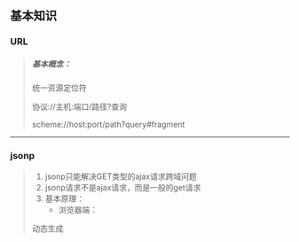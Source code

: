 ## 基本知识

### URL

> ##### 基本概念：
>
> 统一资源定位符
>
> 协议://主机:端口/路径?查询
>
> scheme://host:port/path?query#fragment

------

### jsonp

> 1. jsonp只能解决GET类型的ajax请求跨域问题
> 2. jsonp请求不是ajax请求，而是一般的get请求
> 3. 基本原理：
>    - 浏览器端：
>
>   动态生成<script>来请求后台接口（src就是接口的url）
>
>   定义好用于接收响应数据的函数，并将函数名通过请求参数提交给后台
>
> - 服务器端：
>
>   接收到请求处理产生的数据后，返回一个个函数调用的js代码，并将结果数据作为实参传入函数调用
>
> - 浏览器端：
>
>   接收到响应自动执行函数调用的js代码，也就是执行了提前定义好的回调函数，并得到了需要的结果函数

------

### 高阶函数

> ###### 基本概念：
>
> 1. 一类特别的函数:
>
>    a. 接收函数类型的参数
>
>    b. 返回值也是函数
>
> 2. 例如：
>
>    a. 定时器: setTimeout() / setInterval()
>
>    b. Promise: Promise(()=>{}) / then(()=>{},reason=>{})
>
>    c. 数组遍历相关的方法: forEach() / filter() / map() / reduce() /find() / findIndex()
>
>    d. 函数对象的bind()
>
>    e. antd Form: Form.create()() / Form.getFieldDecorator()()
>
> 3. 高阶函数更新动态，更加具有扩展性

------

### 高阶组件

> ###### 基本概念：
>
> 1. 本质是一个函数
> 2. 接收一个组件(被包装组件)，返回一个新的组件(包装组件)，包装组件会向被包装组件传入特点属性
> 3. 作用：扩展组件的功能
> 4. 也是一种高阶函数：接收一个组件函数，返回一个新的组件函数
> 5. 例如：
>
> a. antd Input: <Input prefix={<Icon type="user" />} />

------

### Nginx

> ##### 版本解释：
>
> 1. Mainline version：主力在做的版本，就是开发版
> 2. Stable version：最新稳定版，生产环境上建议使用的版本
> 3. Legacy version：遗留的老版本的稳定版
>
> ##### 命令行：
>
> 1. 格式：nginx -s reload
> 2. 帮助：-? -h
> 3. 使用指定的配置文件：-c
> 4. 指定配置指令：-g
> 5. 指定运行目录：-p
> 6. 发送信号：-s
> 7. 立刻停止服务： -s stop 
> 8. 优雅的停止服务：-s quit
> 9. 重载配置文件：-s reload
> 10. 重新开始记录日志文件：-s reopen
> 11. 测试配置文件是否有语法错误：-t -T
> 12. 打印nginx的版本信息、编译信息等：-v -V
>
> ##### Linux环境：
>
> ###### 1、介绍：
>
> 1. yum -> linux安装包管理工具
>
> ##### 2、安装&启动(Centos)：
>
> 1. yum install nginx #安装nginx
> 2. systemctl start nginx.service # 开启nginx服务
> 3. systemctl enable nginx.service # 跟随系统启动
>
> ##### 拓展：
>
> 1. 什么是服务器：一台电脑(没有显示器)，24小时为用户提供服务。
> 2. 安装流程：主机 -> 操作系统 -> window(.net)/Linux -> tomcat/nginx(软件/反向代理)

------

### Promise

> ###### 基本概念：
>
> ES6异步编程的一种解决方案
>
> 主要解决回调地狱问题
>
> 链式编程
>
> ```javascript
> new Promise((resolve,reject)=>{
>  //resolve('success') -> 成功执行
>  //reject('error') -> 错误终止
> }).then().catch()
> ```
>
> ###### 三种状态：
>
> - pending：等待状态，如，正在进行网络请求，或者定时器没有到时间
> - fulfill：满足状态，主动回调resolve时，便处于该状态，并会回调.then()
> - reject：拒绝状态，主动回调reject时，便处于该状态，并会回调.catch()

------

### Fetch

1. 概念：一个 JavaScript 接口用于访问和操作HTTP管道的零件。

2. ```javascript
   //fetch基本使用：
   const url = "";
   fetch(url).then(res => {
     return res.json();
   }, err => console.log(err))
     .then(data => {
       console.log(data)
     }, err => console.log(err))
   
   //async&await使用：
   (async function () {
       try {
           let res = await fetch(url);
           let data = await res.json();
           console.log(data)
       } catch (err) { }
   })()
   ```

3. res能解析的格式：

   - .json()  -> JSON 和数组
   - .arraryBuffer() -> 二进制的数组
   - .blob() -> 二进制大对象（来源于数据库，不需要解析，多用于多媒体文件）
   - .text() -> 文本

------

### React Router

- 安装： npm install react-router-dom -S

- 常用库：

  - react-router -> 核心库，实现了所有路由的核心功能
  - react-router-dom -> 与浏览器DOM配合工作的版本
  - react-router-native -> 与React native配合工作的版本
  - react-router-config -> 用于静态配置

- Router：路由对象，包括所有的路由配置、链接、逻辑等。

  - BrowserRouter

    | 解释                                             |
    | ------------------------------------------------ |
    | 基于HTML5的History API，使用path呈现             |
    | 但不刷新时，服务器没有获得请求，需要服务器端配置 |
    | 刷新时，服务参与其中，服务器配合                 |

  - HashRouter

    | 解释                                 |
    | ------------------------------------ |
    | location.hash，页面不刷新            |
    | 刷新时，服务器也不参与，服务器不配合 |

  - MemoryRouter

    | 解释                             |
    | -------------------------------- |
    | 路由状态保存在内存中，刷新后消息 |
    | 用于非浏览器的环境               |

- Redirect：路由重定向

- Link：路由跳转

```react
//Link path属性：
// 写法1：直接传字符串
<Link to="/abc">TO Page</Link>
// 写法2：传入对象
<Link to={{pathname:"/1",state:{id:1,name:"js"}}}>TO Page</Link>
```

- Route：路由表，也称又有配置

```react
// Route 属性：
// 1. component
<Route exact  path="/" component={Page}></Route>
// 2. render
<Route exact path="/"
    render={props => (
       <Page {...props} data={id:1,name:"js"}></Page>
    )}>
</Route>
```

------

### Vue CLI

1. 概念：Vue CLI 是一个基于 Vue.js 进行快速开发的完整系统

2. runtime-compiler 和 runtime-only的区别：

   - runtime-compiler流程为：template->抽象语法树(AST)->render->虚拟DOM->真实DOM
   - runtime-only流程为：render->虚拟DOM->真实DOM

   ```javascript
   render: h => h(App)  //createElement
   ```

3. 自定义配置文件：vue.config.js

------

### Vue Router

1. 概念：Vue Router 是 Vue.js 官方的路由管理器
2. 基本配置：
   - 安装vue-router
   - Vue.use ->创建Vue-router对象 -> 挂载到Vue实例
   - 创建组件，配置映射关系
3. 路由守卫：
   - 全局导航守卫
   - 路由独享守卫
   - 组件类守卫

> ##### 拓展使用：
>
> ##### keep-alive：
>
> - 作用：对组件进行缓存，从而节省性能
> - 属性：include：包含路由name。exclude：不包含路由name。
> - 被切换时组件的activated、deactivated这两个生命周期钩子函数会被执行
>
> ###### Vue Router mode模式：
>
> - hash模式 ：
> - 原理：location.hash
> - history模式：
> - 原理：history.pushState | history.replaceState
>
> ###### Vue Router 动态传参方式：
>
> - query类型:
> - 1. 路由格式：/router
>   2. 传递方式：对象中使用query的key作物传递方式（{path:"/router",query:{id:'123'}}）
>   3. 传递后形成的路径：/router?id=123
> - params类型:
> - 1. 路由格式：/router/:id
>   2. 传递方式：在path后面跟上对应值
>   3. 传递后形成的路径：/router/123

------

### Vue 响应式

1. 流程：
   - 实例化Vue对象 
   - 解析el模板Compile -> 初始化View视图
   - Observer劫持所有data属性-> 每个属性各生成一个发布者 -> 添加订阅 -> 监听变化通知订阅者r -> 更新View视图
2. 修改数据时如果监听发生改变？
   - Object.defineProperty -> 劫持对象属性
3. 当数据改变如何通知界面刷新？
   - 发布订阅模式
4. 基本实现原理:

```javascript
class Vue {
    constructor(options) {
        //保存数据
        this.$options = options;
        this.$el = options.el;
        this.$data = options.data;

        //将数据添加到响应式系统中
        new Observer(this.$data);

        //代理数据
        Object.keys(this.$data).map(key => {
            this._proxy(key)
        })

        //处理DOM
        new Compiler(this.$el, this);
    }

    _proxy(key) {
        Object.defineProperty(this, key, {
            enumerable: true,
            configurable: true,
            get() {
                return this.$data[key]
            },
            set(newValue) {
                this.$data[key] = newValue;
            }
        })
    }
}

class Observer {
    constructor(data) {
        this.data = data;
        Object.keys(this.data).map(key => {
            this.defineReactive(this.data, key, this.data[key])
        })
    }

    defineReactive(data, key, val) {
        const dep = new Dep();
        Object.defineProperty(data, key, {
            enumerable: true,
            configurable: true,
            get() {
                if (Dep.traget) {
                    dep.addSub(Dep.traget);
                    Dep.traget = null;
                }
                return val;
            },
            set(newValue) {
                if (newValue === val) return;
                val = newValue;
                dep.notify();
            }
        })
    }
}

class Dep {
    constructor() {
        this.subs = [];
    }
    addSub(sub) {
        this.subs.push(sub);
    }
    notify() {
        this.subs.map(sub => {
            sub.updated();
        })
    }
}

class Watcher {
    constructor(node, name, vm) {
        this.node = node;
        this.name = name;
        this.vm = vm;
        Dep.traget = this;
        this.updated();        
    }

    updated() {
        this.node.nodeValue = this.vm[this.name];
        this.node.value = this.vm[this.name];
        this.node.innerHTML = this.vm[this.name];
    }
}

const reg = /\{\{(.*)\}\}/;
class Compiler {
    constructor(el, vm) {
        this.el = document.querySelector(el)
        this.vm = vm;
        this.flag = this._createFragment();
        this.el.appendChild(this.flag);
    }

    _createFragment() {
        const flag = document.createDocumentFragment();
        let child;
        while (child = this.el.firstChild) {
            this._compile(child);
            flag.appendChild(child);
        }
        return flag;
    }

    _compile(node) {
        if (node.nodeType == 3) {
            if (reg.test(node.nodeValue)) {
                const name = RegExp.$1.trim();
                new Watcher(node, name, this.vm);
            }
        }
        if (node.nodeType == 1) {
            const attrs = node.attributes;
            let name;
            if (attrs.hasOwnProperty("v-model")) {
                name = attrs["v-model"].nodeValue;
                node.addEventListener("input", e => {
                    this.vm[name] = e.target.value;
                });
            } else {
                if (reg.test(node.outerHTML)) {
                    name = RegExp.$1.trim();
                }
            }
            new Watcher(node, name, this.vm);
        }
    }
}
```

------

### Flux 概念

1. 概念：Flux是由Facebook官方提出的一套前端应用的框架模式
2. 核心思想：单向数据流
3. 剑指MVC模式
4. 2013年与React同时发布，Facebook认为React与Flux可以相辅相成，构建大型JavaScript应用
5. 而后，Redux继承了Flux的模式思想，青出于蓝而胜于蓝
6. 流程：
   - Dispatcher：分发Action,维持与Store的逻辑关系
   - Store：存储数据，处理数据，JS对象
   - Action：Dispatcher分发的JS对象
   - View：视图
   - 与Controller相比，Dispatcher暴露的接口是不变的
   - Store改变后，View更新
   - View希望更新Store无法直接操作，因为Store只要get方法，没有set方法。View需要向Dispatcher抛出Action来间接改变Store

------

### MVC 框架

1. Module: 用于存放数据 ；View: 用于更新DOM；Controller: 调用Module给View渲染使用
2. M与C是双向数据流，V和C是单向数据流
3. HTML+CSS+JavaScript的分离，本质上不是“分而治之“的，在JavaScript中业务逻辑和界面逻辑混在一起非常难受，所以势必无法用于构造大型的前端应用
4. Facebook开始使用MVC模式，但很快发现：

- MVC模式让代码变得非常复杂，主要体现为不同模块之间的依赖和耦合增加
  - 当一位开发者修改一段代码后，会迅速影响到依赖这个模块的其他模块，代码变得脆弱，不可预测
  - MVC框架中，开发者为了图省事，经常选择不去扩展Controller，而是直接再Model和View之间通信

------

### Rudex

1. 流程：

   - Action -> Dispatcher -> Reducer -> Store -> View 
   - View -> Action -> Dispatcher

2. 演示：

   ```javascript
   //1. 引入redux
   import { createStore } from 'redux'
   
   //2. 创建一个reducer函数，用于状态更新
   // reducer(state, action) 返回一个新对象
   const defaultData = { id: 1, name: "小火龙" };
   function reducer(state = defaultData, action) {
       let newState=JSON.parse(JSON.stringify(state))
       if (action.type === "merge") {
           Object.keys(action.data).forEach(key=>{
               newState[key]=action.data[key];
           });
           return newState;
       }
       return state;
   }
   
   //3. 创建store
   let store = createStore(reducer);
   
   //4. 当有人读取store中的state时，通过getState来调用
   let state = store.getState();
   console.log(state);
   
   //5. 订阅
   store.subscribe(()=>{
       console.log(store.getState());
   })
   
   //6. 用dispatcher来修改store中的state
   store.dispatch({
       data: {
           level: 5,
           skill: ["撞击"]
       },
       type: "merge"
   });
   console.log(store.getState());
   ```

   

------

## 常用分享

### 文档&工具&资源

1. Postman -> 接口测试工具 -> https://www.getpostman.com/
2. mlab -> 线上免费mongodb -> https://mlab.com/
3. npmjs -> npm查阅插件的网站 -> https://www.npmjs.com/
4. es6 -> es6在线手册 -> http://es6.ruanyifeng.com/
5. redux -> 关于redux的分析 -> http://www.ruanyifeng.com/blog/2016/09/redux_tutorial_part_one_basic_usages.html
6. css-doodle -> web图形 -> https://css-doodle.com
7. Swagger UI -> 生成接口文档 ->https://swagger.io/
8. webpack -> 前端模块化打包工具 -> https://www.webpackjs.com
9. typora -> 无障碍编写md文档的工具 -> https://www.typora.io/
10. vue-router -> vue中的路由组件官方文档 -> https://router.vuejs.org/
11. AsciiMath -> 将 ASCII 字符的公式转为数学字体的网页工具 -> http://asciimath.org/
12. algorithm-visualizer -> 收集了50多种算法的动画和示例 -> https://algorithm-visualizer.org/
13. httpbin -> 网络请求模拟 -> http://httpbin.org/
14. tinypng -> 智能压缩图片 -> https://tinypng.com/
15. Reset CSS -> 重置css -> https://meyerweb.com/eric/tools/css/reset/
16. iconfont -> 阿里icon库 -> https://www.iconfont.cn/
17. editorconfig -> 多人开发风格统一 -> https://editorconfig.org/
18. Mixkit -> 提供免费高质量插图的网站 -> https://mixkit.co/art/
19. osgameclones -> 收集各种游戏开源的克隆版的网站 -> https://osgameclones.com/
20. jspang -> 免费学习前端技术的博客 -> http://jspang.com/
21. caniuse -> css兼容性检测 -> https://www.caniuse.com/
22. phpStudy ->  PHP调试环境的程序集成包 -> http://phpstudy.php.cn/
23. FlashFXP -> 功能强大的FXP/FTP软件 -> https://www.flashfxp.com/
24. PxCook -> 切图设计工具软件 -> https://www.fancynode.com.cn/pxcook
25. sprite-css -> 在线制作css雪碧图 -> https://www.toptal.com/developers/css/sprite-generator/
26. ngrok -> 将本机映射为外网Web服务器 -> https://ngrok.com/
27. GitLab -> 使用Git作为代码管理工具 -> https://about.gitlab.com/
28. Jenkins -> 自动化服务器 -> https://jenkins.io/zh/
29. nginx -> 服务器反向代理 -> http://nginx.org/
30. toolfk -> 提供利于开发的一些在线工具 -> https://www.toolfk.com/
31. WinSCP ->  Windows 环境可使用 SSH 的图形化SFTP客户端 -> https://winscp.net/eng/docs/lang:chs
32. SecureCRT -> 支持SSH的终端仿真程序  -> https://www.vandyke.com/products/securecrt/windows.html
33. myjson -> 一个json仓库可以模拟请求 -> http://myjson.com/
34. gulp ->  自动化构建工具 -> https://www.gulpjs.com.cn/
35. easymock -> 可视化模拟数据的平台 -> https://www.easy-mock.com/
36. Zdog ->  一个javascript的3D设计和动画制作库 -> https://zzz.dog/
37. Writeathon -> 一款基于极简理念的在线写作工具 -> https://www.writeathon.cn/
38. qtool -> 站长资源平台,拥有很多实用的在线功能 -> https://www.qtool.net/
39. yarn -> yarn命令介绍 ->https://yarnpkg.com/zh-Hans/docs/cli/
40. next -> 一个轻量级的 React 服务端渲染应用框架的中文官网 -> https://nextjs.frontendx.cn/
41. electron -> js+html+css构建跨平台的桌面应用 -> https://electronjs.org/
42. docschina -> 为前端开发人员提供优质文档的平台 -> https://www.docschina.org/
43. mocky -> 模拟丰富数据的平台 -> https://www.mocky.io/
44. udacity -> 来自硅谷的前沿技术平台 -> https://cn.udacity.com/
45. chart.xkcd -> XKCD漫画风格的网页图表库 -> https://github.com/timqian/chart.xkcd
46. rough -> 生成手绘风格图片的 JS 库 -> https://github.com/pshihn/rough/
47. pagemap -> 在网页插入页面缩略导航图的 JS 库 -> https://larsjung.de/pagemap/
48. showmebug -> 在线实时编程环境的平台 -> https://www.showmebug.com/
49. geekdocs -> 面向前端开发者的网址导航站 -> http://geekdocs.cn/
50. fastmock -> 可视化模拟数据的平台 -> https://www.fastmock.site
51. vConsole ->  移动端调试工具 -> https://github.com/Tencent/vConsole
52. sitepoint -> 外国针对Web开发人员的加油站 -> https://www.sitepoint.com/
53. instant.page -> 即时预加载的JS库 -> https://instant.page/
54. liaoxuefeng -> 免费学习前端技术的博客 -> https://www.liaoxuefeng.com/
55. doka -> 在线图像编辑器 -> https://doka.photo/
56. resume -> 自动生成简历的平台 -> https://resume.io/

------

### 文章&电子书

1. 彻底理解服务端渲染原理 -> https://juejin.im/post/5d1fe6be51882579db031a6d
2. React打造精美WebApp -> https://sanyuan0704.github.io/react-cloud-music/
3. 短网址(short URL)系统的原理及其实现 -> https://hufangyun.com/2017/short-url/
4. React.js 小书 -> http://huziketang.mangojuice.top/books/react/

------

### 优秀Github作者

1. 神三元 ->《React打造精美WebApp》作者【中国】 -> https://github.com/sanyuan0704
2. 阮一峰 ->《ECMAScript 6入门》作者【中国】 -> https://github.com/ruanyf
3. yui540 ->《臆病な魔女》作者【日本】 -> https://github.com/yui540

------

### 优秀网页分享

1. 404猴子 -> https://codepen.io/thejohnyagiz/pen/npDyq
2. 臆病な魔女 -> https://github.com/yui540/Cowardly-Witch
3. 中国古典颜色表 -> https://colors.ichuantong.cn/
4. 打字机实时呈现 -> https://www.strml.net/

------

### npm常用包(后端)

1. bcrypt -> 加密解密
2. gravatar -> 通过https://cn.gravatar.com/邮箱获取头像
3. jsonwebtoken -> 获取token
4. passport -> Express的兼容认证中间件，实现验证请求
5. passport-jwt -> 验证token（passport策略）
6. body-parser -> 解析传入数据
7. concurrently -> 多个终端连载
8. nodemon -> 发生变化自动保存重新开启服务
9. mongoose -> 处理mongodb对象的建模工具
10. multer -> 处理文件上传
11. blueimp-md5 -> 实现md5加密
12. http-proxy-middleware -> 代理服务器

------

### npm常用包(前端)

1. axios -> 异步请求
2. jwt-decode -> 解析token
3. moment -> 时间转换
4. qs -> 参数处理
5. lodash -> 实用工具库
6. better-scroll -> 移动端滚动
7. normalize.css -> 重置css
8. vue-lazyload -> vue项目中使用懒加载
9. fastclick -> 消灭移动端300ms延时
10. live-server -> 具有实时重新加载功能的服务器
11. nuxt -> vue的通用框架,用来做服务器端渲染
12. react-transition-group -> react动画库
13. redux -> 状态管理
14. redux-thunk -> redux中间件
15. echarts-for-react -> 针对react的图表库
16. react-draft-wysiwyg -> 针对react的富文本编辑器
17. store -> 处理浏览器本地存储
18. react-loadable -> 针对react-router按需加载
19. store -> 本地存储处理
20. vue-chat-scroll -> 针对vue聊天滚动
21. bootstrap-vue -> 针对vue提供的bootstrap

------

### 数据可视化图表库

1. echarts
   a. https://echarts.baidu.com/
   b. 百度开源, 如果要在 react 项目中使用, 需要下载 echarts-for-react
2. G2
   a. https://antv.alipay.com/zh-cn/g2/3.x/index.html
   b. 阿里开源
3. bizcharts
   a. https://bizcharts.net/products/bizCharts
   b. 基于 react 包装 G2 的开源库
   c. 需要额外下载 @antv/data-set
4. d3
   a. https://d3js.org.cn/
   b. 国外的免费可视化图表库

------

### JS重要对象或函数

1. URL.createObjectURL()
2. FormData()
3. FileReader()
4. XMLHttpRequest()

------

### webpack常用插件

1. HtmlWebpackPlugin(需下载安装html-webpack-plugin) -> 绑定html
2. VueLoaderPlugin(安装vue后，存在于vue-loader/lib/plugin) -> 解析vue文件
3. BannerPlugin(自带) -> 头部声明注释
4. UglifyjsPlugin(需下载安装uglifyjs-webpack-plugin) -> 丑化js代码
5. WebpackDevServer(需下载安装webpack-dev-server 依赖express) -> 本地服务器自动更新
6. WebpackMerge(需下载安装webpack-merge) -> 合并文件

------

### gulp常用插件

1. gulp-sass -> sass编译成css
2. gulp-less -> less编译成css
3. gulp-stylus -> stylus编译成css
4. gulp-typescript -> TypeScript编译成JavaScript
5. webpack-stream -> 将webpack集成在Gulp中使用
6. gulp-babel -> ES6编译成ES5
7. gulp-concat -> 合并文件
8. gulp-clean-css -> 压缩 CSS
9. gulp-csso -> 压缩 CSS
10. gulp-uglify -> 压缩 JavaScript
11. gulp-imagemin -> 压缩图片
12. gulp-htmlmin  -> 压缩 HTML
13. gulp-svgmin -> 压缩 SVG
14. gulp-uncss -> 移除未使用的CSS选择器
15. gulp-css-base64 -> 将CSS文件中所有的图片资源转成base64
16. gulp-responsive -> 生成不同尺寸的图片
17. gulp-useref -> 解析HTML文件中特殊标签里面的script或style标签，合并成一个script或css文件，并替换
18. gulp-inject ->g 将指定的css或js文件以标签的形式插入到HTML中的指定标志内。
19. wiredep -> 将Bower依赖自动注入HTML文件中
20. gulp-replace -> Gulp的一个字符串替换插件
21. gulp-rename -> 轻松重命名文件
22. gulp-rev -> 在静态文件名的后面添加哈希值

------

### 脚手架常用插件

1. postcss-pxtorem ->  px转换rem

   常用配置：

   ```javascript
   "postcss-pxtorem": {
        "rootValue": 100,
        "propList": ["*"],
        "selectorBlackList": [".vux-",".weui-",".mt-",".mint-",".dp-",".ig-"]
   }
   ```

   

------

### 构建项目常用指令

1. 安装淘宝镜像 -> npm install -g cnpm --registry=https://registry.npm.taobao.orgnpm install -g cnpm --registry=[https://registry.npm.taobao.org](https://registry.npm.taobao.org)
2. 创建vue cli2脚手架于xxx文件夹 -> vue init webpack xxx
3. 创建vue cli3脚手架于xxx文件夹 -> vue create xxx
4. 创建vue nuxt脚手架于xxx文件夹 -> npx create-nuxt-app xxx
5. 创建react脚手架于xxx文件夹 -> create-react-app xxx
6. 全局安装react-native脚手架夹 ->  npm i -g yarn react-native-cli
7. 创建react-native脚手架于xxx文件夹 -> react-native init xxx
8. 安装vue cli3 下的cube-ui模板 -> vue add cube-ui
9. 安装npx操作命令 -> npm install -g npx
10. 创建next脚手架于xxx文件夹 ->create-next-app xxx

------

### UI常用框架

1. element-ui -> 饿了么UI框架(Vue PC) -> http://element-cn.eleme.io/#/zh-CN
2. mint-ui -> 饿了么UI框架(Vue Mobile) -> http://mint-ui.github.io/#!/zh-cn
3. cube-ui -> 滴滴UI框架(Vue Mobile) ->https://didi.github.io/cube-ui/#/zh-CN
4. iview -> TalkingData维护(Vue PC) -> https://iviewui.com/
5. at-ui -> 凹凸实验室维护(Vue PC) ->https://at-ui.github.io/at-ui/#/zh
6. vant -> 有赞解决方案(Vue Mobile) -> https://youzan.github.io/vant/#/zh-CN
7. antd-mobile -> 支付宝UI框架(React Mobile / Native) -> https://mobile.ant.design/index-cn 
8. antd -> 支付宝UI框架(React PC) ->https://ant.design/index-cn

------

### 游戏开发常用工具

| 名称             | 介绍             |
| ---------------- | ---------------- |
| ShoeBox          | 拆分合并图片资源 |
| BMFont           | 字体资源制作     |
| TexturePackerGUI | 拆分合并图片资源 |
| Cinema 4D        | 视觉特效制作     |
| Particle2dx      | 粒子特效制作     |

------

### cmd常用命令

1. dir -> 查看文件夹下的文件
2. ls -> 查看文件夹下的文件
3. cd xxx -> 打开xxx
4. cd .. -> 返回上一级
5. cd / -> 返回主目录
6. cls -> 清空控制台
7. clear -> 清空控制台
8. code . -> 启动vsCode
9. cd.>xxx.js ->创建xxx.js
10. md xxx -> 新建xxx文件夹

------

### git常用命令

```
1. git init -> 初始化
2. git status -> 查看文件状态
3. git add . ->提交所有文件
4. git commit -m 'commit message' -> 提交声明
5. git config --list -> 查看git配置列表
6. git --config user.name "xxx" -> 配置git 用户名
7. git --config user.email "xxx" -> 配置git 邮箱
8. git remote add origin https://github.com/xxx/xxx.git -> 添加源
9. git remote rm origin  -> 删除源
10. git push -u origin master -> 上传
11. git rm -r --cache . ->移除所有文件
```

```javascript
1. 创建远程仓库
2. 创建本地仓库
    a. 配置.gitignore
    b. git init
    c. git add .
    d. git commit -m "init"
3. 将本地仓库推送到远程仓库
    git remote add origin url
    git push origin master
4. 在本地创建dev分支, 并推送到远程
    git checkout -b dev
    git push origin dev
5. 如果本地有修改
    git add .
    git commit -m "xxx"
    git push origin dev
6. 新的同事: 克隆仓库
    git clone url
    git checkout -b dev origin/dev
    git pull origin dev
7. 如果远程修改
    git pull origin dev
```

------

### 展示型页面插件

| 名称         | 介绍                                 |
| ------------ | ------------------------------------ |
| imagesloaded | 图片加载插件,能够监测图片的加载状态  |
| TweenMax     | 超高性能专业级动画插件               |
| charming     | 改变单个字体                         |
| swiper       | 移动端网页触摸内容滑动插件           |
| fullpage     | 全屏滑动插件                         |
| wow          | 实现滚动页面时触发CSS 动画效果的插件 |
| animejs      | 轻量级JavaScript动画库               |

------

### react安装脚手架

| 指令                                | 解释                                      |
| ----------------------------------- | ----------------------------------------- |
| npm i -g create-react-app           | 全局安装                                  |
| create-react-app react-basic        | 创建react-basic基础模板                   |
| cd react-basic                      | 进入react-basic项目文件                   |
| npm start                           | react-basic项目构建预览                   |
| npm i redux react-redux redux-thunk | 安装redux，react-redux和中间件redux-thunk |

------

### npm&yarn命令对比

| npm指令                      | yarn指令             |
| :--------------------------- | :------------------- |
| npm install                  | yarn                 |
| npm install react --save     | yarn add react       |
| npm uninstall react --save   | yarn remove react    |
| npm install react --save-dev | yarn add react --dev |
| npm update --save            | yarn upgrade         |

------

### typescript(vscode)配置

| 指令或操作                        | 解释                                 |
| --------------------------------- | ------------------------------------ |
| npm install -g typescript         | 全局安装                             |
| npm update -g typescript          | 全局更新                             |
| tsc -v                            | 查看版本号                           |
| npm install --save -g @types/node | 安装库的d.ts文件,如安装node.d.ts文件 |
| npm init                          | 初始化项目                           |
| tsc --init                        | typescript项目                       |
| typings install dt~node --global  | 安装node的.d.ts库                    |
| ctrl+shift+b                      | 任务栏出现构建和监听两个选项         |

------

### ESLint配置

1. 安装ESLint: npm install eslint eslint-loader -D
2. 安装plugin: npm install eslint-plugin-react -D
3. 配置ESLint: node node_modules/eslint/bin/eslint --init
4. 配置webpack：

```javascript
//webpack.conifg.js
module: {
        rules:[{
            test:/\.jsx?/i,
            exclude: /(node_modules|bower_components)/,
            use:[{
                loader:"babel-loader",
                options:{
                    presets:['@babel/preset-react']
                }
            },{
                loader:"eslint-loader"
            }]
        }
}
```

5. 安装babel-eslint: npm install babel-eslint -D
6. 在.eslintrc中添加:  

```json
"parser": "babel-eslint"
```

7. ESLint规则:

```javascript
//禁用ESLint
/* eslint-disable */
const swich = true;
console.log(swich);  
/* eslint-enable */

//禁用一条规则
/*eslint-disable no-console */
const a = 1;
console.log(a);
/*eslint-enable no-console */

/* eslint-disable no-unused-vars */
import React from 'react';
/* eslint-enable no-unused-vars */
```

------

### Jest配置

1. 安装Webpack: npm install webpack webpack-cli -D 
2. 安装Jest: npm install jest@23.6.0 jest-webpack -D
3. 配置package.json:

```javascript
"scripts":{
   "test":"jast-webpack"
},
"jest":{
    "roots":[
        "./tests/"
    ]
}
```

4. npm run test
5. 添加测试用例

------

## 常用代码

### express中路由简易使用

```javascript
const express = require("express");
const router = express.Router();
router.get("/test", (req, res) => {
    res.json({
        name: "mask"
    })
});
```

------

### mongoose简易使用&演示

1. 连接数据库

```javascript
const mogoose = require("mongoose");
const db = ""; //[mongo URL]:string
mogoose.connect(db)
    .then(() => {
        console.log('->数据库->连接成功');
    })
    .catch(err => {
        console.log('->数据库->连接失败 err:' + err);
    })
```

2. 创建数据模型演示

```javascript
const mongoose = require("mongoose");
const Schema = mongoose.Schema;

const userSchema = new Schema({
    username: {
        type: String,
        required: true
    },
    password: {
        type: String,
        required: true
    },
    avatar: {
        type: String
    },
    sex: {
        type: Number,
        default: 0
    },
    date: {
        type: Date,
        default: Date.now,
        required: true
    }
});
module.exports = User = mongoose.model("users", userSchema);
```

3. 查询与插入演示

```javascript
const express = require("express");
const bcrypt = require("bcrypt");
const router = express.Router();
const User = require("../../models/User");

// @route POST api/users/register
// @desc 请求注册
// @assess public
router.post("/register", (req, res) => {
    const password = req.body.password;
    const username = req.body.username;
    //查询数据
    User.findOne({
        username
    }).then(user => {
        if (user) {
            return res.json({status:0,msg:"该昵称已被使用"});
        } else {
            const newUser = new User({
                username,
                password
            });
            //利用bcrypt执行加密操作
            bcrypt.genSalt(10, (err, salt) => {
                bcrypt.hash(newUser.password, salt, (err, hash) => {
                    if (err) throw err;
                    newUser.password = hash;
                    //插入数据
                    newUser.save()
                        .then(user => {
                            res.json({status:1,msg:"注册成功"});
                        })
                        .catch(err => console.log(err));
                });
            });
        }
    })
});
```

------

### webpack基础配置

1. 创建webpack.config.js文件
2. babel安装 -> npm install --save-dev babel-loader@7 babel-core babel-preset-es2015
3. 解析vue文件安装 ->  npm install vue-loader vue-template-compiler --save-dev

```javascript
const path=require('path');
const VueLoaderPlugin = require('vue-loader/lib/plugin');
module.exports={
 //入口：可以是字符串/数组/对象
 entry:'./src/main.js',
 //入口：通常是一个对象，至少保证有path和filename两个属性
 output:{
   path:path.resolve(__dirname,'dist'), //绝对路径
   filename:'bundle.js',
   publicPath:'dist/'
 },
//模块
 module:{
   rules:[
     {
      test: /\.js$/,
//排除一些应用模块
      exclude: /(node_modules|bower_components)/,
      use: {
        loader: 'babel-loader',
        options: {
          presets: ['es2015']
        }
      }
    },
    {
       test:/\.css$/,
//css-loader只负责将css文件加载
//style-loader负责将样式添加到DOM中
//使用多个loader时，是从后往前执行
       use:['style-loader','css-loader']
    },
    {
        test:/\.(png|jpg|gif|jpeg)$/
        use:[{
            loader:'url-loader',
            options:{
//当加载的图片小于limit时，会将图片编译成base64字符串形式
//当加载的图片大于limit时，需要使用file-loader模块进行加载
                 limit:8192,
                 name:'img/[name].[hash:8].[ext]'
             }
             }]
    },
   {
            test: /\.vue$/,
            loader: 'vue-loader',
            options: {
              extractCSS: true
            }
          }
   ]
 },
    resolve: {
        alias: {
//配置vue运行解析模式
            "vue$": "vue/dist/vue.esm.js"
        }
    },
    plugins: [
        new VueLoaderPlugin()
    ],
}
```

------

### Redux基本使用

1. 创建store目录
2. 在store目录下创建reducer.js

```javascript
const defaultState={
    list:['妙蛙种子','小火龙','杰尼龟']
}
export default (state = defaultState,action)=>{
    const newState=JSON.parse(JSON.stringify(state));
    if(action.type === "addListName"){
        newState.list.push(action.value)
        return newState;
    }
    return state
}
```

3. 在store目录创建index.js

```javascript
import {createStore} from 'redux'
import reducer from './reducer'
// 创建数据存储仓库
const store=createStore(
    reducer,
    window.__REDUX_DEVTOOLS_EXTENSION__ && window.__REDUX_DEVTOOLS_EXTENSION__() //谷歌浏览器redux插件激活
);

export default store;
```

4. React中App.js为例

```react
import React,{Component} from 'react'
import 'antd/dist/antd.css';
import { Input,Button,List} from "antd"
import store from './store'

class App extends Component {
  constructor(props) {
    super(props)
    //store.getState()获取数据
    this.state = {
        list:store.getState().list, 
        name:""
    }
     //订阅接收数据
     store.subscribe(()=>{
       this.setState({
         list:store.getState().list
       })
     })
  }
    
  render() { 
    return (
        <div>
            <Input value={this.state.name} onChange={this.onChangeInput} />
            <Button onClick={this.onSubmit}>确定</Button>
            <List bordered size="small"
                dataSource={this.state.list}
                renderItem={(item,index)=>(<List.Item>{item}</List.Item>)}
                />
        </div>
     )
  }
    
  onSubmit = () =>{
    //派发数据
    store.dispatch({
      type:"addListName",
      value:this.state.name
    });
  }
  
  onChangeInput = e => {
    this.setState({ name:e.target.value });
  }
}
export default App;
```

------

### Vuex基本使用

1. store.js

```javascript
import Vue from 'vue'
import Vuex from 'vuex'

Vue.use(Vuex);

const types = {
    SET_USER: "SET_USER"
}

const state = {
    user: null
};
const getters = {
    user: state => state.user
};
const mutations = {
    [types.SET_USER](state, user) {
        if (user) state.user = user;
        else state.user = null;
    }
};
//若存在异步须使用actions，若只是同步mutations也可直接使用
const actions = {
    setUser: ({ commit }, user) => {
        return new Promise((resolve,reject)=>{
            commit(types.SET_USER, user);
            resolve()
        };
    },
    clearLogin: ({ commit }) => {
        return new Promise((resolve,reject)=>{
        	commit(types.SET_USER, null);
            resolve()
        }
    }
};

export default new Vuex.Store({
    state,
    getters,
    mutations,
    actions
})
```

2. 使用

```javascript
this.$store
    .dispatch('setUser',{usernmae:"mask"})
    .then(()=>console.log('设置完成'+res));
this.$store
    .dispatch("clearLogin")
    .then(()=>console.log('退出登录'));
```

------

### vue.config.js配置

```javascript
module.exports = {
    // 基本路径
    //baseUrl: '/', cli 3.3已弃用
    publicPath: process.env.NODE_ENV === "production" ? "./" : "/",
    // 输出文件目录
    outputDir: 'dist',
    // eslint-loader 是否在保存的时候检查
    lintOnSave: true,
    // https://vuejs.org/v2/guide/installation.html#Runtime-Compiler-vs-Runtime-only
    //compiler: false,
    // webpack配置
    // see https://github.com/vuejs/vue-cli/blob/dev/docs/webpack.md
    chainWebpack: () => {},
    configureWebpack: config => {
        // 第三方插件配置
        pluginOptions: {}
    },
    configureWebpack:{
        // 路径配置
        resolve: {
            //配置别名
            alias: {
                assets: '@/assets',
                common: '@/common',
                components: '@/components',
                network: '@/network',
                views: '@/views'
            }
        }
    },
    // vue-loader 配置项
    // https://vue-loader.vuejs.org/en/options.html
    //vueLoader: {},
    // 生产环境是否生成 sourceMap 文件
    productionSourceMap: true,
    // css相关配置
    css: {
        // 是否使用css分离插件 ExtractTextPlugin
        extract: true,
        // 开启 CSS source maps?
        sourceMap: false,
        // css预设器配置项
        loaderOptions: {},
        // 启用 CSS modules for all css / pre-processor files.
        modules: false
    },
    parallel: require('os').cpus().length > 1,
    // 是否启用dll
    // https://github.com/vuejs/vue-cli/blob/dev/docs/cli-service.md#dll-mode
    // dll: false,
    // PWA 插件相关配置
    // https://github.com/vuejs/vue-cli/tree/dev/packages/%40vue/cli-plugin-pwa
    pwa: {},
    // webpack-dev-server 相关配置
    devServer: {
        open: true,
        host: 'localhost',
        port: 8080,
        https: false,
        hotOnly: false,
        proxy: {
            //配置跨域代理
            '/api': {
                target: "http://localhost:5000/api/",
                ws: true,
                changOrigin: true,
                pathRewrite: {
                    "^/api": ""
                }
            }
        },
        before: app => {}
    }
}
```

------

### next.config.js配置

```javascript
//详见：https://nextjs.frontendx.cn/docs
const withCss = require('@zeit/next-css')

if(typeof require !== 'undefined'){
    require.extensions['.css']=file=>{}
}

module.exports = withCss({})
```

------

### Vue事件总线

```javascript
//在main.js中挂在在原型挂在一个全新的vue实例
Vue.prototype.$bus = new Vue()
```

```javascript
//子组件中发出事件
this.$bus.$emit("myOnLoad");
```

```javascript
//上级中执行监听
this.$bus.$on("myOnLoad",this.myEvent);
//上级中取消监听
this.$bus.$off("myOnLoad"this.myEvent);
```

------

### Vue插件封装

1. 介绍

```javascript
export default {
    install(Vue, options) {
        Vue.myGlobalMethod = function () {  // 1. 添加全局方法或属性，如:  vue-custom-element
            // 逻辑...
        }

        Vue.directive('my-directive', {  // 2. 添加全局资源：指令/过滤器/过渡等，如 vue-touch
            bind (el, binding, vnode, oldVnode) {
                // 逻辑...
            }
        })
        
        // 3. 通过全局 mixin方法添加一些组件选项，如: vuex
        Vue.mixin({
            created: function () {  
                // 逻辑...
            }
        })    
        
        // 4. 添加实例方法，通过把它们添加到 Vue.prototype 上实现
        Vue.prototype.$myMethod = function (options) {  
            // 逻辑...
        }
    }
}
```

2. 演示

- common/toast/Toast.vue

```vue
<template>
    <div v-show="isShow" class="toast">
        {{message}}    
    </div>
</template>

<script>
    export default {
        name: "Toast",
        data() {
            return {
                message: "",
                isShow: false
            }
        },
        methods: {
            show(msg = "",duration = 2000) {
                this.isShow = true;
                this.message = msg;
                setTimeout(()=>{
                   this.isShow = false;
                   this.message = ""; 
                },duration)
            }
        },
    }
</script>

<style scoped>
.toast{
    background: rgba(0,0,0,0.7);
    position: fixed;
    color:#fff;
    left: 50%;
    bottom: 30px;
    transform: translateX(-50%);
    box-sizing: border-box;
    padding: 5px 10px;
    border-radius: 5px;
    font-size: 12px;
    line-height: 20px;
}
</style>
```

- common/toast/index.js

```javascript
import Toast from "./Toast.vue";

const obj = {};

obj.install = Vue => {
    //1.创建组件构造器
    const toastContrustor = Vue.extend(Toast);
    //2.实例化组件
    const toast = new toastContrustor();
    //3.将组件手动挂载到元素上
    toast.$mount(document.createElement("div"));
    //4.将组件的对应元素添加到body中
    document.body.appendChild(toast.$el);
    //5.在Vue原型中声明组件
    Vue.prototype.$toast = toast;
}

export default obj;
```

- main.js

```javascript
import Vue from 'vue'
import App from './App.vue'
import router from './router'
import toast from './common/toast'

Vue.config.productionTip = false;

//安装组件
Vue.use(toast);

new Vue({
    router,
    render: h => h(App)
}).$mount('#app')
```

------

### 网络模块封装

#### 案例:uni-app

1. 创建config.js

```javascript
const serverUrl = ""; //配置请求服务器路径

export default {
	serverUrl
}
```

2. 封装request.js

```javascript
import {
	serverUrl
} from "./config.js";

function sendRrquest({
	url,
	method,
	data,
	header
}) {
	return new Promise(function(resolve, reject) {
		uni.showLoading({
			title: '加载中'
		});
		uni.request({
			url,
			data,
			method,
			header,
			success: resolve,
			fail: reject,
			complete: () => {
				uni.hideLoading();
			}
		})
	});
};

function MyHttp(defaultParams, allRequest) {
	let resource = {};
	let header = {
		'content-type': 'application/x-www-form-urlencoded;charset=utf-8;Authorization'
	}
	for (let key in allRequest) {
		let request = allRequest[key];
		resource[key] = (data) => {
			return sendRrquest({
				url: serverUrl + request.url,
				method: request.method,
				data,
				header
			})
		}
	}
	return resource;
}

export default MyHttp;
```

3. 创建api.js,配置其相关请求接口

```javascript
import MyHttp from './request.js';

 //配置接口
const allRequest = {
	getBannerList: {
		method: 'GET',
		url: 'index/carousel/list'
	},
}

const API = new MyHttp({}, allRequest);

module.exports = API;
```

------

#### 案例:element-ui+axios

1. 创建request.js

```javascript
import axios from 'axios'
import { Message, Loading } from 'element-ui';

const loading;

function startLoading() {
    loading = Loading.service({
        lock: true,
        text: "加载中..",
        background: "rgba(0,0,0,.7)"
    })
}

function endLoading() {
    loading.close();
}

// ES6 Promise的封装
const request = options => {
        // 创建axios的实例对象
        const instance = axios.create({
            baseURL: '', //配置请求服务器路径
            timeout: 5000 //超时
        })
        
        // 过滤器(拦截器)接收
        instance.interceptors.request.use(options => {
            startLoading();
            return options;
        })    
        
        // 过滤器(拦截器)响应
        instance.interceptors.response.use(res => {
            endLoading();
            return res.data;
        },err=>{
            endLoading();
            Message.error("系统错误");
        })

        // 发送真正的网络请求
        return instance(options)
}

export default request;
```

2. 创建api.js,配置其相关请求接口

```javascript
import request from "./request";

export function getMultiData() {
  return request({
    url: '/home/banner',
    method: 'get'
  })
}

export function getProductData(type, page) {
  return request({
    url: '/home/list',
    method: 'post',
    params: {
      type,
      page
    }
  })
}
```

------

### FastClick的使用

- javascript

```javascript
if ('addEventListener' in document) {    
    document.addEventListener('DOMContentLoaded', function() {      
        FastClick.attach(document.body);    
    }, false);  
}
```

- jquery

```javascript
$(function() {
  FastClick.attach(document.body);
});
```

- Vue

```javascript
 import FastClick from 'fastclick'
 FastClick.attach(document.body);
```

------

### rem转换

```javascript
(function(doc, win) {
	var docEl = doc.documentElement,
		resizeEvt = 'orientationchange' in window ? 'orientationchange' : 'resize',
		recalc = function() {
			var clientWidth = docEl.clientWidth;
			if(!clientWidth) return;
			docEl.style.fontSize = 200 * (clientWidth / 750) + 'px';
		};
	if(!doc.addEventListener) return;
	win.addEventListener(resizeEvt, recalc, false);
	doc.addEventListener('DOMContentLoaded', recalc, false);
})(document, window);
```

------

### 防抖&节流

1. 防抖

```javascript
function debounce(handler, delay) {
    var handler = handler || null;
    var delay = ~~delay || 1000;
    var timer = null;
    return function() {
        clearTimeout(timer)
        timer = setTimeout(function() {
            handler.apply(this, arguments);
        }.bind(this), delay)
    }
}
```

2. 节流

```javascript
function trottle(handler, delay) {
    var handler = handler || null;
    var delay = ~~delay || 1000;
    var last = 0;
    return function(e) {
        var now = +new Date();
        if(now - last > delay) {
            handler.apply(this, arguments);
            last = now;
        }
    }
}
```

------

### 浅拷贝

```javascript
Object.assign = Object.assign || function(){
    if(arguments.length == 0) throw new TypeError('Cannot convert undefined or null to object');

    var target = arguments[0],
        args = Array.prototype.slice.call(arguments, 1),
        key
    args.forEach(function(item){
        for(key in item){
            item.hasOwnProperty(key) && ( target[key] = item[key] )
        }
    })
    return target
}
```

------

### 深度拷贝

```javascript
function deepClone(obj1, obj2) {
    var obj2 = obj2 || {};
    var toStr=Object.prototype.toString;
    var arrStr=toStr.call([]);
    for(var prop in obj1) {
        if(obj1.hasOwnProperty(prop)) {	
            if(obj1[prop]!==null&&typeof(obj1[prop])=="object"){
                obj2[prop]=toStr.call(obj1[prop])==arrStr?[]:{};
                deepClone(obj1[prop],obj2[prop]);
            }
            else{
                obj2[prop] = obj1[prop];
            }					
        }
    }
    return obj2;
}
```

------

### 对象是否为空

```javascript
function isEmpty(value) {
    return (
        value === undefined ||
        value === null ||
        (typeof value == "object" && Object.keys(value).length == 0) ||
        (typeof value == "string" && value.trim().length == 0)
    )
}
```

------

### 获取浏览器信息

```javascript
function getExplorerInfo() {
    let t = navigator.userAgent.toLowerCase();
    return 0 <= t.indexOf("msie") ? { //ie < 11
        type: "IE",
        version: Number(t.match(/msie ([d]+)/)[1])
    } : !!t.match(/trident/.+?rv:(([d.]+))/) ? { // ie 11
        type: "IE",
        version: 11
    } : 0 <= t.indexOf("edge") ? {
        type: "Edge",
        version: Number(t.match(/edge/([d]+)/)[1])
    } : 0 <= t.indexOf("firefox") ? {
        type: "Firefox",
        version: Number(t.match(/firefox/([d]+)/)[1])
    } : 0 <= t.indexOf("chrome") ? {
        type: "Chrome",
        version: Number(t.match(/chrome/([d]+)/)[1])
    } : 0 <= t.indexOf("opera") ? {
        type: "Opera",
        version: Number(t.match(/opera.([d]+)/)[1])
    } : 0 <= t.indexOf("Safari") ? {
        type: "Safari",
        version: Number(t.match(/version/([d]+)/)[1])
    } : {
        type: t,
        version: -1
    }
}
```

------

### 禁止键盘某些事件

```javascript
document.addEventListener('keydown', function(event){
    return !(
        112 == event.keyCode || //F1
        123 == event.keyCode || //F12
        event.ctrlKey && 82 == event.keyCode || //ctrl + R
        event.ctrlKey && 78 == event.keyCode || //ctrl + N
        event.shiftKey && 121 == event.keyCode || //shift + F10
        event.altKey && 115 == event.keyCode || //alt + F4
        "A" == event.srcElement.tagName && event.shiftKey //shift + 点击a标签
    ) || (event.returnValue = false)
});
```

------

### 禁止右键、选择、复制

```javascript
['contextmenu', 'selectstart', 'copy'].forEach(function(ev){
    document.addEventListener(ev, function(event){
        return event.returnValue = false
    })
});
```

------

### 性能分析

```javascript
window.onload = function(){
    setTimeout(function(){
        let t = performance.timing
        console.log('DNS查询耗时 ：' + (t.domainLookupEnd - t.domainLookupStart).toFixed(0))
        console.log('TCP链接耗时 ：' + (t.connectEnd - t.connectStart).toFixed(0))
        console.log('request请求耗时 ：' + (t.responseEnd - t.responseStart).toFixed(0))
        console.log('解析dom树耗时 ：' + (t.domComplete - t.domInteractive).toFixed(0))
        console.log('白屏时间 ：' + (t.responseStart - t.navigationStart).toFixed(0))
        console.log('domready时间 ：' + (t.domContentLoadedEventEnd - t.navigationStart).toFixed(0))
        console.log('onload时间 ：' + (t.loadEventEnd - t.navigationStart).toFixed(0))

        if(t = performance.memory){
            console.log('js内存使用占比 ：' + (t.usedJSHeapSize / t.totalJSHeapSize * 100).toFixed(2) + '%')
        }
    })
}
```

------

### 是否为PC浏览器

```javascript
function isPCBroswer() {
	let e = navigator.userAgent.toLowerCase()
		, t = "ipad" == e.match(/ipad/i)
		, i = "iphone" == e.match(/iphone/i)
		, r = "midp" == e.match(/midp/i)
		, n = "rv:1.2.3.4" == e.match(/rv:1.2.3.4/i)
		, a = "ucweb" == e.match(/ucweb/i)
		, o = "android" == e.match(/android/i)
		, s = "windows ce" == e.match(/windows ce/i)
		, l = "windows mobile" == e.match(/windows mobile/i);
	return !(t || i || r || n || a || o || s || l)
}
```

------

### 时间格式化

```javascript
function dateFormater(formater, t){
	let date = t ? new Date(t) : new Date(),
		Y = date.getFullYear() + '',
		M = date.getMonth() + 1,
		D = date.getDate(),
		H = date.getHours(),
		m = date.getMinutes(),
		s = date.getSeconds();
	return formater.replace(/YYYY|yyyy/g,Y)
		.replace(/YY|yy/g,Y.substr(2,2))
		.replace(/MM/g,(M<10?'0':'') + M)
		.replace(/DD/g,(D<10?'0':'') + D)
		.replace(/HH|hh/g,(H<10?'0':'') + H)
		.replace(/mm/g,(m<10?'0':'') + m)
		.replace(/ss/g,(s<10?'0':'') + s)
}
// dateFormater('YYYY-MM-DD HH:mm', t)
// 2019-08-05 09:45
```

------

### 获取URL参数

```javascript
function GetUrlParam(){
	let url = document.location.toString();
	let arrObj = url.split("?");
	let params = Object.create(null)
	if (arrObj.length > 1){
		arrObj = arrObj[1].split("&");
		arrObj.forEach(item=>{
			item = item.split("=");
			params[item[0]] = item[1]
		})
	}
	return params;
}
```

------

### 随机数获取

```javascript
function random(lower, upper){
	lower = +lower || 0
	upper = +upper || 0
	return Math.random() * (upper - lower) + lower;
}
```

------

### 上传图片

```javascript
document.querySelector("input[type=file]").onchange=e=>{
	let files = e.currentTarget.files;
    let reader = new FileReader();
    reader.readAsDataURL(files);
    reader.onload = e => {
        console.log(e.target.result);
    }
}
```

------

### 判断小数是否相等

```javascript
function epsEqu1(x,y) {  
  return Math.abs(x - y) < Math.pow(2, -52);
}
function epsEqu2(x,y) {  
  return Math.abs(x - y) < Number.EPSILON;
}
// 举例
0.1 + 0.2 === 0.3 // false
epsEqu1(0.1 + 0.2, 0.3) // true
epsEqu2(0.1 + 0.2, 0.3) // true
```

------


